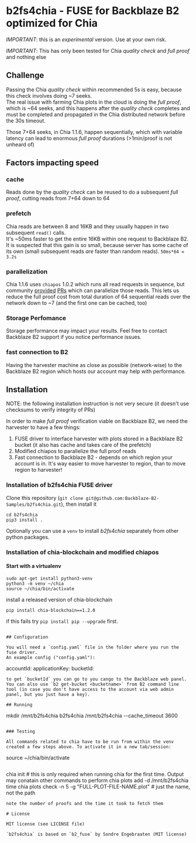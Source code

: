 # b2fs4chia - FUSE for Backblaze B2 optimized for Chia
 
*IMPORTANT*: this is an _experimental_ version. Use at your own risk.  

*IMPORTANT*: This has only been tested for Chia _quality check_ and _full proof_ and nothing else

## Challenge

Passing the Chia _quality check_ within recommended 5s is easy, because this check involves doing ~7 seeks.  
The real issue with farming Chia plots in the cloud is doing the _full proof_, which is ~64 seeks, and this happens after the _quality check_ completes and must be completed and propagated in the Chia distributed network before the 30s timeout.

Those 7+64 seeks, in Chia 1.1.6, happen sequentially, which with variable latency can lead to enormous _full proof_ durations (>1min/proof is not unheard of)


## Factors impacting speed

### cache

Reads done by the _quality check_ can be reused to do a subsequent _full proof_, cutting reads from 7+64 down to 64

### prefetch

Chia reads are between 8 and 16KB and they usually happen in two subsequent `read()` calls.  
It's ~50ms faster to get the entire 16KB within one request to Backblaze B2. It is suspected that this gain is so small, because server has some cache of its own (small subsequent reads _are_ faster than random reads). `50ms*64 = 3.2s`

### parallelization

Chia 1.1.6 uses `chiapos` 1.0.2 which runs all read requests in sequence, but community [provided](https://www.google.com) [PRs](https://www.google.com) which can parallelize those reads. This lets us reduce the full proof cost from total duration of 64 sequential reads over the network down to ~7 (and the first one can be cached, too)

### Storage Perfomance

Storage performance may impact your results. Feel free to contact Backblaze B2 support if you notice performance issues.

### fast connection to B2

Having the harvester machine as close as possible (network-wise) to the Backblaze B2 region which hosts our account may help with performance.

## Installation

NOTE: the following installation instruction is not very secure (it doesn't use checksums to verify integrity of PRs)

In order to make _full proof_ verification viable on Backblaze B2, we need the harvester to have a few things:
1. FUSE driver to interface harvester with plots stored in a Backblaze B2 bucket (it also has cache and takes care of the prefetch)
2. Modified chiapos to parallelize the full proof reads
3. Fast connection to Backblaze B2 - depends on which region your account is in. It's way easier to move harvester to region, than to move region to harvester!

### Installation of b2fs4chia FUSE driver

Clone this repository (`git clone git@github.com:Backblaze-B2-Samples/b2fs4chia.git`), then install it
```
cd b2fs4chia
pip3 install .
```
Optionally you can use a `venv` to install *b2fs4chia* separately from other python packages.


### Installation of chia-blockchain and modified chiapos

#### Start with a virtualenv

```
sudo apt-get install python3-venv
python3 -m venv ~/chia
source ~/chia/bin/activate
```

install a released version of chia-blockchain

```
pip install chia-blockchain==1.2.0
```

if this fails try `pip install pip --upgrade` first.

```

## Configuration

You will need a `config.yaml` file in the folder where you run the fuse driver.
An example config ("config.yaml"):

```
accountId: <youraccountid>
applicationKey: <yourapplicationid>
bucketId: <yourbucketid>
```
to get `bucketId` you can go to you cango to the Backblaze web panel. You can also use `b2 get-bucket <bucketname>` from B2 command line tool (in case you don't have access to the account via web admin panel, but you just have a key).

## Running

```
mkdir /mnt/b2fs4chia
b2fs4chia /mnt/b2fs4chia --cache_timeout 3600
```

### Testing

All commands related to chia have to be run from within the venv created a few steps above. To activate it in a new tab/session:

```
source ~/chia/bin/activate
```

```
chia init  # this is only required when running chia for the first time. Output may conatain other commands to perform
chia plots add -d /mnt/b2fs4chia
time chia plots check -n 5 -g "FULL-PLOT-FILE-NAME.plot"  # just the name, not the path
```
note the number of proofs and the time it took to fetch them

# License

MIT license (see LICENSE file)

`b2fs4chia` is based on `b2_fuse` by Sondre Engebraaten (MIT license)

